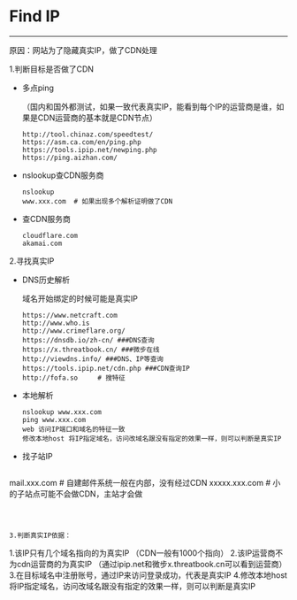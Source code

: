 # Find IP

---

原因：网站为了隐藏真实IP，做了CDN处理

1.判断目标是否做了CDN

- 多点ping

  （国内和国外都测试，如果一致代表真实IP，能看到每个IP的运营商是谁，如果是CDN运营商的基本就是CDN节点）

  ```
  http://tool.chinaz.com/speedtest/
  https://asm.ca.com/en/ping.php
  https://tools.ipip.net/newping.php 
  https://ping.aizhan.com/
  ```

- nslookup查CDN服务商

  ```
  nslookup
  www.xxx.com  # 如果出现多个解析证明做了CDN
  ```

- 查CDN服务商

  ```
  cloudflare.com
  akamai.com
  ```

  

2.寻找真实IP

- DNS历史解析

  域名开始绑定的时候可能是真实IP

  ```
  https://www.netcraft.com 
  http://www.who.is
  http://www.crimeflare.org/
  https://dnsdb.io/zh-cn/ ###DNS查询
  https://x.threatbook.cn/ ###微步在线
  http://viewdns.info/ ###DNS、IP等查询
  https://tools.ipip.net/cdn.php ###CDN查询IP
  http://fofa.so     # 搜特征
  ```

- 本地解析

  ```
  nslookup www.xxx.com
  ping www.xxx.com
  web 访问IP端口和域名的特征一致
  修改本地host 将IP指定域名，访问改域名跟没有指定的效果一样，则可以判断是真实IP
  ```

- 找子站IP

  ```
mail.xxx.com    # 自建邮件系统一般在内部，没有经过CDN
xxxxx.xxx.com   # 小的子站点可能不会做CDN，主站才会做
  ```



3.判断真实IP依据：

  ```
1.该IP只有几个域名指向的为真实IP    （CDN一般有1000个指向）
2.该IP运营商不为cdn运营商的为真实IP （通过ipip.net和微步x.threatbook.cn可以看到运营商）
3.在目标域名中注册账号，通过IP来访问登录成功，代表是真实IP
4.修改本地host 将IP指定域名，访问改域名跟没有指定的效果一样，则可以判断是真实IP
  ```

